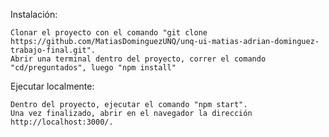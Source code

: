 Instalación:

	Clonar el proyecto con el comando "git clone https://github.com/MatiasDominguezUNQ/unq-ui-matias-adrian-dominguez-trabajo-final.git".
	Abrir una terminal dentro del proyecto, correr el comando "cd/preguntados", luego "npm install"

Ejecutar localmente:
 
	Dentro del proyecto, ejecutar el comando "npm start". 
	Una vez finalizado, abrir en el navegador la dirección http://localhost:3000/.
